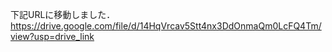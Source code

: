 下記URLに移動しました．
https://drive.google.com/file/d/14HqVrcav5Stt4nx3DdOnmaQm0LcFQ4Tm/view?usp=drive_link
